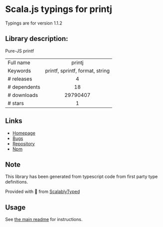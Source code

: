 
# Scala.js typings for printj

Typings are for version 1.1.2

## Library description:
Pure-JS printf

|                    |                 |
| ------------------ | :-------------: |
| Full name          | printj |
| Keywords           | printf, sprintf, format, string |
| # releases         | 4 |
| # dependents       | 18 |
| # downloads        | 29790407 |
| # stars            | 1 |

## Links
- [Homepage](http://sheetjs.com/opensource)
- [Bugs](https://github.com/SheetJS/printj/issues)
- [Repository](https://github.com/SheetJS/printj)
- [Npm](https://www.npmjs.com/package/printj)
    


## Note
This library has been generated from typescript code from first party type definitions.

Provided with :purple_heart: from [ScalablyTyped](https://github.com/oyvindberg/ScalablyTyped)

## Usage
See [the main readme](../../readme.md) for instructions.


